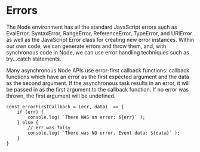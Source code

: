 # Errors

The Node environment has all the standard JavaScript errors such as EvalError, SyntaxError, RangeError, ReferenceError, TypeError, and URIError as well as the JavaScript Error class for creating new error instances. Within our own code, we can generate errors and throw them, and, with synchronous code in Node, we can use error handling techniques such as try...catch statements.

Many asynchronous Node APIs use error-first callback functions: callback functions which have an error as the first expected argument and the data as the second argument. If the asynchronous task results in an error, it will be passed in as the first argument to the callback function. If no error was thrown, the first argument will be undefined.

    const errorFirstCallback = (err, data)  => {
        if (err) {
            console.log( `There WAS an error: ${err}` );
        } else {
            // err was falsy
            console.log( `There was NO error. Event data: ${data}` );
        }
    }
